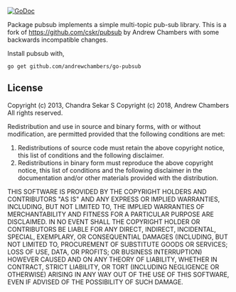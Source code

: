 [![GoDoc](https://godoc.org/github.com/andrewchambers/go-pubsub?status.svg)](https://godoc.org/github.com/andrewchambers/go-pubsub)

Package pubsub implements a simple multi-topic pub-sub library. This is a fork
of https://github.com/cskr/pubsub by Andrew Chambers with some backwards incompatible
changes.

Install pubsub with,

    go get github.com/andrewchambers/go-pubsub

## License

Copyright (c) 2013, Chandra Sekar S
Copyright (c) 2018, Andrew Chambers
All rights reserved.

Redistribution and use in source and binary forms, with or without
modification, are permitted provided that the following conditions are met:

1. Redistributions of source code must retain the above copyright notice, this
   list of conditions and the following disclaimer.
2. Redistributions in binary form must reproduce the above copyright notice,
   this list of conditions and the following disclaimer in the documentation
   and/or other materials provided with the distribution.

THIS SOFTWARE IS PROVIDED BY THE COPYRIGHT HOLDERS AND CONTRIBUTORS "AS IS" AND
ANY EXPRESS OR IMPLIED WARRANTIES, INCLUDING, BUT NOT LIMITED TO, THE IMPLIED
WARRANTIES OF MERCHANTABILITY AND FITNESS FOR A PARTICULAR PURPOSE ARE
DISCLAIMED. IN NO EVENT SHALL THE COPYRIGHT HOLDER OR CONTRIBUTORS BE LIABLE FOR
ANY DIRECT, INDIRECT, INCIDENTAL, SPECIAL, EXEMPLARY, OR CONSEQUENTIAL DAMAGES
(INCLUDING, BUT NOT LIMITED TO, PROCUREMENT OF SUBSTITUTE GOODS OR SERVICES;
LOSS OF USE, DATA, OR PROFITS; OR BUSINESS INTERRUPTION) HOWEVER CAUSED AND
ON ANY THEORY OF LIABILITY, WHETHER IN CONTRACT, STRICT LIABILITY, OR TORT
(INCLUDING NEGLIGENCE OR OTHERWISE) ARISING IN ANY WAY OUT OF THE USE OF THIS
SOFTWARE, EVEN IF ADVISED OF THE POSSIBILITY OF SUCH DAMAGE.
